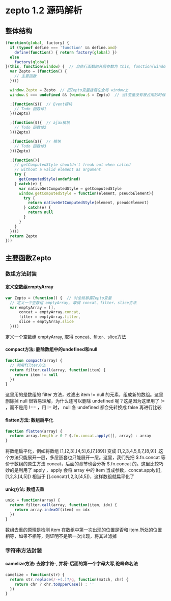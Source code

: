 # zepto 1.2 源码解析

## 整体结构

```javascript
(function(global, factory) {
  if (typeof define === 'function' && define.amd)
    define(function() { return factory(global) })
  else
    factory(global)
}(this, function(window) {  // 自执行函数的外层参数为 this, function(window) {return Zepto}
  var Zepto = (function() {
    // 主要函数
  })()

  window.Zepto = Zepto  // 把Zepto变量挂载在全局 window上
  window.$ === undefined && (window.$ = Zepto)  // 当$变量没有被占用的时候，为Zepto设置别名为 $

  ;(function($){  // Event模块
    // Todo 函数体1
  })(Zepto)

  ;(function($){  // ajax模块
    // Todo 函数体2
  })(Zepto)

  ;(function($){  // 模块
    // Todo 函数体3
  })(Zepto)

  ;(function(){
    // getComputedStyle shouldn't freak out when called
    // without a valid element as argument  
    try {
      getComputedStyle(undefined)
    } catch(e) {
      var nativeGetComputedStyle = getComputedStyle
      window.getComputedStyle = function(element, pseudoElement){
        try {
          return nativeGetComputedStyle(element, pseudoElement)
        } catch(e) {
          return null
        }
      }
    }
  })()
  return Zepto
}))
```

## 主要函数Zepto

### 数组方法封装

#### 定义空数组emptyArray

```javascript
var Zepto = (function() {  // 对全局暴露Zepto变量
  // 定义一个空数组 emptyArray, 取得 concat、filter、slice方法
  var emptyArray = [],
      concat = emptyArray.concat,
      filter = emptyArray.filter,
      slice = emptyArray.slice
  })()
```

定义一个空数组 emptyArray, 取得 concat、filter、slice方法

#### compact方法: 删除数组中的undefined和null

```javascript
function compact(array) {
  // 利用filter方法
  return filter.call(array, function(item) {
    return item != null
  })
}
```

这里用的是数组的 filter 方法，过滤出 item != null 的元素，组成新的数组。这里删除掉 null 很容易理解，为什么还可以删除 undefined 呢？这是因为这里用了 != ，而不是用 !== ，用 != 时， null 各 undefined 都会先转换成 false 再进行比较

#### flatten方法: 数组扁平化

```javascript
function flatten(array) {
  return array.length > 0 ? $.fn.concat.apply([], array) : array
}
```

将数组扁平化，例如将数组 [1,[2,3],[4,5],6,[7,[89]] 变成 [1,2,3,4,5,6,7,[8,9]] ,这个方法只能展开一层，多层嵌套也只能展开一层。这里，我们先把 $.fn.concat 等价于数组的原生方法 concat，后面的章节也会分析  $.fn.concat 的。这里比较巧妙的是利用了 apply ，apply 会将 array 中的 item 当成参数，concat.apply([], [1,2,3,[4,5]]) 相当于 [].concat(1,2,3,[4,5])，这样数组就扁平化了

#### uniq方法: 数组去重

```javascript
uniq = function(array) {
  return filter.call(array, function(item, idx) {
    return array.indexOf(item) == idx
  })
}
```

数组去重的原理是检测 item 在数组中第一次出现的位置是否和 item 所处的位置相等，如果不相等，则证明不是第一次出现，将其过滤掉

### 字符串方法封装

#### camelize方法: 去除字符-, 并将-后面的第一个字母大写,驼峰命名法

```javascript
camelize = function(str) {
  return str.replace(/-+(.)?/g, function(match, chr) {
    return chr ? chr.toUpperCase() : ''
  })
}
```

